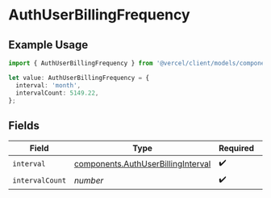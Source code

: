 # AuthUserBillingFrequency

## Example Usage

```typescript
import { AuthUserBillingFrequency } from '@vercel/client/models/components';

let value: AuthUserBillingFrequency = {
  interval: 'month',
  intervalCount: 5149.22,
};
```

## Fields

| Field           | Type                                                                                     | Required           | Description |
| --------------- | ---------------------------------------------------------------------------------------- | ------------------ | ----------- |
| `interval`      | [components.AuthUserBillingInterval](../../models/components/authuserbillinginterval.md) | :heavy_check_mark: | N/A         |
| `intervalCount` | _number_                                                                                 | :heavy_check_mark: | N/A         |
